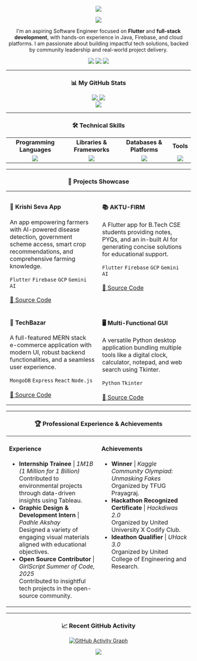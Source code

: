 <p align="center">
  <img src="https://capsule-render.vercel.app/api?type=waving&color=gradient&height=200&section=header&text=Saumya%20Pratap%20Singh&fontSize=60&fontColor=fff&animation=twinkling" />
</p>

<div align="center">
  <a href="https://github.com/SaumyaPratapSingh-cyber">
    <img src="https://readme-typing-svg.herokuapp.com?font=Fira+Code&weight=600&size=28&pause=1000&color=00FFFF&center=true&vCenter=true&width=900&lines=Hi%2C+I'm+Saumya+Pratap+Singh+👋;Aspiring+Software+Engineer;Flutter+%26+Full-Stack+Developer;Passionate+Community+Leader">
  </a>
</div>

<p align="center">
  I'm an aspiring Software Engineer focused on <b>Flutter</b> and <b>full-stack development</b>, with hands-on experience in Java, Firebase, and cloud platforms. I am passionate about building impactful tech solutions, backed by community leadership and real-world project delivery.
</p>

<p align="center">
  <a href="mailto:saumyrajpoot666@gmail.com"><img src="https://img.shields.io/badge/Gmail-FF0000?style=for-the-badge&logo=gmail&logoColor=white"></a>
  <a href="[YOUR LINKEDIN URL HERE]"><img src="https://img.shields.io/badge/LinkedIn-0077B5?style=for-the-badge&logo=linkedin&logoColor=white"></a>
  <a href="[YOUR PORTFOLIO URL HERE]"><img src="https://img.shields.io/badge/Portfolio-FF5733?style=for-the-badge&logo=About.me&logoColor=white"></a>
</p>

---

<h3 align="center">📊 My GitHub Stats</h3>
<p align="center">
  <a href="https://github.com/SaumyaPratapSingh-cyber">
    <img src="https://github-readme-stats.vercel.app/api?username=SaumyaPratapSingh-cyber&show_icons=true&theme=synthwave&hide_border=true&count_private=true" />
  </a>
  <a href="https://github.com/SaumyaPratapSingh-cyber">
    <img src="https://github-readme-stats.vercel.app/api/top-langs/?username=SaumyaPratapSingh-cyber&layout=compact&theme=synthwave&hide_border=true&langs_count=8" />
  </a>
  <br>
  <a href="https://github.com/SaumyaPratapSingh-cyber">
    <img src="https://streak-stats.demolab.com?user=SaumyaPratapSingh-cyber&theme=synthwave&hide_border=true" />
  </a>
</p>

---

<h3 align="center">🛠️ Technical Skills</h3>
<table align="center" width="90%">
  <tr>
    <td align="center"><strong>Programming Languages</td>
    <td align="center"><strong>Libraries & Frameworks</td>
    <td align="center"><strong>Databases & Platforms</td>
    <td align="center"><strong>Tools</td>
  </tr>
  <tr>
    <td align="center"><img src="https://skillicons.dev/icons?i=python,java,c,html,css&theme=dark"/></td>
    <td align="center"><img src="https://skillicons.dev/icons?i=flutter,javascript&theme=dark"/></td>
    <td align="center"><img src="https://skillicons.dev/icons?i=firebase,gcp,supabase&theme=dark"/></td>
    <td align="center"><img src="https://skillicons.dev/icons?i=vscode,idea,figma,canva,git&theme=dark"/></td>
  </tr>
</table>

---

<h3 align="center">📂 Projects Showcase</h3>
<table align="center" width="90%">
  <tr>
    <td width="50%" valign="top" style="padding: 10px;">
      <h4>🌾 Krishi Seva App</h4>
      <p>An app empowering farmers with AI-powered disease detection, government scheme access, smart crop recommendations, and comprehensive farming knowledge.</p>
      <code>Flutter</code> <code>Firebase</code> <code>GCP</code> <code>Gemini AI</code>
      <br><br>
      <a href="https://github.com/SaumyaPratapSingh-cyber/Krishi-Seva-App-for-to-farmers-">🔗 Source Code</a>
    </td>
    <td width="50%" valign="top" style="padding: 10px;">
      <h4>📚 AKTU-FIRM</h4>
      <p>A Flutter app for B.Tech CSE students providing notes, PYQs, and an in-built AI for generating concise solutions for educational support.</p>
      <code>Flutter</code> <code>Firebase</code> <code>GCP</code> <code>Gemini AI</code>
      <br><br>
      <a href="https://github.com/SaumyaPratapSingh-cyber/AKTU-FIRM">🔗 Source Code</a>
    </td>
  </tr>
  <tr>
    <td width="50%" valign="top" style="padding: 10px;">
      <h4>🛒 TechBazar</h4>
      <p>A full-featured MERN stack e-commerce application with modern UI, robust backend functionalities, and a seamless user experience.</p>
      <code>MongoDB</code> <code>Express</code> <code>React</code> <code>Node.js</code>
      <br><br>
      <a href="https://github.com/SaumyaPratapSingh-cyber/TechBazar---A-MERN-Stack-E-commerce-Application">🔗 Source Code</a>
    </td>
    <td width="50%" valign="top" style="padding: 10px;">
      <h4>🖥️ Multi-Functional GUI</h4>
      <p>A versatile Python desktop application bundling multiple tools like a digital clock, calculator, notepad, and web search using Tkinter.</p>
      <code>Python</code> <code>Tkinter</code>
      <br><br>
      <a href="https://github.com/SaumyaPratapSingh-cyber/Multi-Functional-GUI">🔗 Source Code</a>
    </td>
  </tr>
</table>

---

<h3 align="center">🏆 Professional Experience & Achievements</h3>
<table align="center" width="90%">
  <tr>
    <td width="50%" valign="top">
      <h4>Experience</h4>
      <ul>
        <li><b>Internship Trainee</b> | <em>1M1B (1 Million for 1 Billion)</em><br>Contributed to environmental projects through data-driven insights using Tableau.</li>
        <li><b>Graphic Design & Development Intern</b> | <em>Padhle Akshay</em><br>Designed a variety of engaging visual materials aligned with educational objectives.</li>
        <li><b>Open Source Contributor</b> | <em>GirlScript Summer of Code, 2025</em><br>Contributed to insightful tech projects in the open-source community.</li>
      </ul>
    </td>
    <td width="50%" valign="top">
      <h4>Achievements</h4>
      <ul>
        <li><b>Winner</b> | <em>Kaggle Community Olympiad: Unmasking Fakes</em><br>Organized by TFUG Prayagraj.</li>
        <li><b>Hackathon Recognized Certificate</b> | <em>Hackdiwas 2.0</em><br>Organized by United University X Codify Club.</li>
        <li><b>Ideathon Qualifier</b> | <em>UHack 3.0</em><br>Organized by United College of Engineering and Research.</li>
      </ul>
    </td>
  </tr>
</table>

---

<h3 align="center">📈 Recent GitHub Activity</h3>
<p align="center">
  <a href="https://github.com/SaumyaPratapSingh-cyber">
    <img src="https://github-readme-activity-graph.vercel.app/graph?username=SaumyaPratapSingh-cyber&theme=synthwave&hide_border=true&area=true" alt="GitHub Activity Graph"/>
  </a>
</p>

<p align="center">
  <img src="https://capsule-render.vercel.app/api?type=waving&color=gradient&height=120&section=footer" />
</p>
